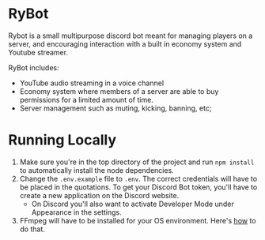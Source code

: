 # RyBot
Rybot is a small multipurpose discord bot meant for managing players on a server, and encouraging interaction with a built in economy system and Youtube streamer.

RyBot includes:
- YouTube audio streaming in a voice channel
- Economy system where members of a server are able to buy permissions for a limited amount of time.
- Server management such as muting, kicking, banning, etc;

# Running Locally

1. Make sure you're in the top directory of the project and run `npm install` to automatically install the node dependencies.
2. Change the `.env.example` file to `.env`. The correct credentials will have to be placed in the quotations. To get your Discord Bot token, you'll have to create a new application on the Discord website.
    - On Discord you'll also want to activate Developer Mode under Appearance in the settings.
3. FFmpeg will have to be installed for your OS environment. Here's [how](http://blog.gregzaal.com/how-to-install-ffmpeg-on-windows/) to do that.